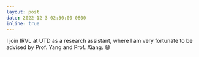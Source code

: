 ```yaml
---
layout: post
date: 2022-12-3 02:30:00-0800
inline: true
---
```

I join IRVL at UTD as a research assistant, where I am very fortunate to be advised by Prof. Yang and Prof. Xiang. 😄
